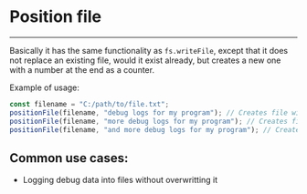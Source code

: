 # Position file
---
Basically it has the same functionality as `fs.writeFile`, except that it does not replace an existing file, would it exist already, but creates a new one with a number at the end as a counter.


Example of usage:


```ts
const filename = "C:/path/to/file.txt";
positionFile(filename, "debug logs for my program"); // Creates file with name `file.txt`
positionFile(filename, "more debug logs for my program"); // Creates file with name `file (1).txt`
positionFile(filename, "and more debug logs for my program"); // Creates file with name `file (2).txt`
```


## Common use cases:
- Logging debug data into files without overwritting it
